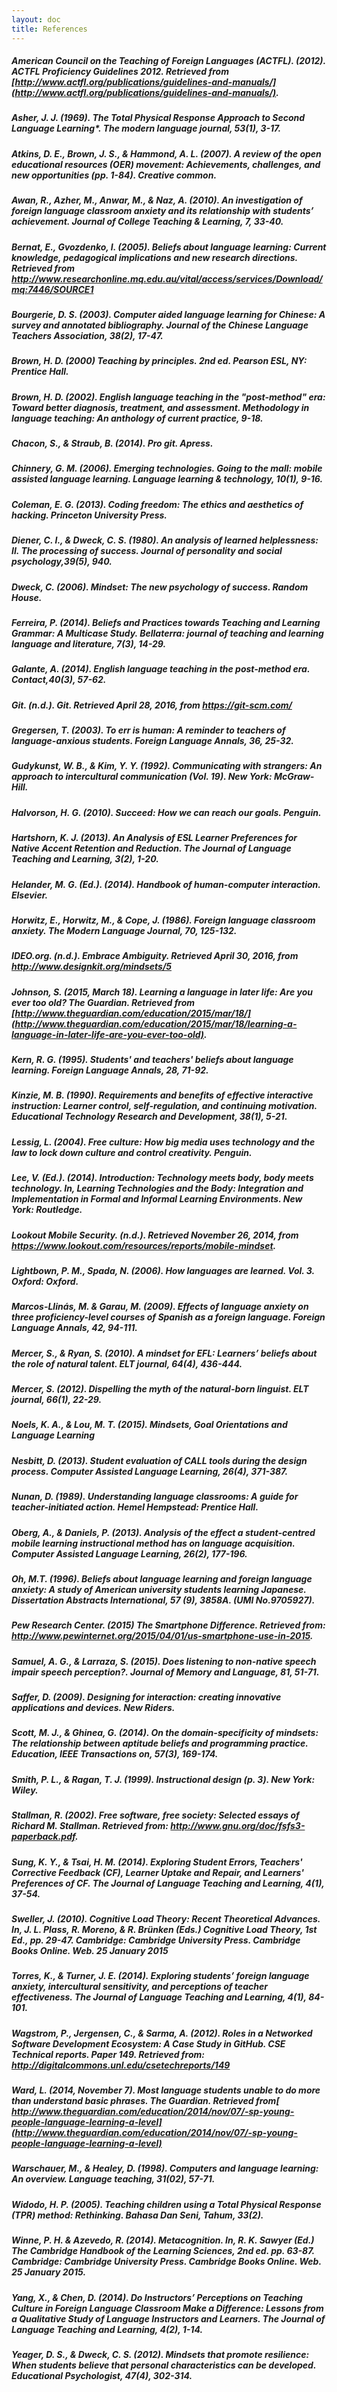 ```yaml
---
layout: doc
title: References
---
```


##### American Council on the Teaching of Foreign Languages (ACTFL). (2012). ACTFL Proficiency Guidelines 2012. Retrieved from [http://www.actfl.org/publications/guidelines-and-manuals/](http://www.actfl.org/publications/guidelines-and-manuals/). 

##### Asher, J. J. (1969). The Total Physical Response Approach to Second Language Learning*. *The modern language journal*, *53*(1), 3-17.

##### Atkins, D. E., Brown, J. S., & Hammond, A. L. (2007). A review of the open educational resources (OER) movement: Achievements, challenges, and new opportunities (pp. 1-84). Creative common.

##### Awan, R., Azher, M., Anwar, M., & Naz, A. (2010). An investigation of foreign language classroom anxiety and its relationship with students’ achievement. Journal of College Teaching & Learning, 7, 33-40.

##### Bernat, E., Gvozdenko, I. (2005). Beliefs about language learning: Current knowledge, pedagogical implications and new research directions. Retrieved from http://www.researchonline.mq.edu.au/vital/access/services/Download/mq:7446/SOURCE1

##### Bourgerie, D. S. (2003). Computer aided language learning for Chinese: A survey and annotated bibliography. *Journal of the Chinese Language Teachers Association*, 38(2), 17-47.

##### Brown, H. D. (2000) Teaching by principles. 2nd ed. Pearson ESL, NY: Prentice Hall.

##### Brown, H. D. (2002). English language teaching in the "post-method" era: Toward better diagnosis, treatment, and assessment. *Methodology in language teaching: An anthology of current practice*, 9-18.

##### Chacon, S., & Straub, B. (2014). Pro git. Apress.

##### Chinnery, G. M. (2006). Emerging technologies. Going to the mall: mobile assisted language learning. *Language learning & technology*, 10(1), 9-16.

##### Coleman, E. G. (2013). *Coding freedom*: The ethics and aesthetics of hacking. Princeton University Press.

##### Diener, C. I., & Dweck, C. S. (1980). An analysis of learned helplessness: II. The processing of success. *Journal of personality and social psychology*,*39*(5), 940.

##### Dweck, C. (2006). *Mindset: The new psychology of success*. Random House.

##### Ferreira, P. (2014). Beliefs and Practices towards Teaching and Learning Grammar: A Multicase Study. *Bellaterra: journal of teaching and learning language and literature*, *7*(3), 14-29.

##### Galante, A. (2014). English language teaching in the post-method era. Contact,40(3), 57-62.

##### Git. (n.d.). Git. Retrieved April 28, 2016, from https://git-scm.com/ 

##### Gregersen, T. (2003). To err is human: A reminder to teachers of language-anxious students. Foreign Language Annals, 36, 25-32.

##### Gudykunst, W. B., & Kim, Y. Y. (1992). *Communicating with strangers: An approach to intercultural communication* (Vol. 19). New York: McGraw-Hill.

##### Halvorson, H. G. (2010). *Succeed: How we can reach our goals*. Penguin.

##### Hartshorn, K. J. (2013). An Analysis of ESL Learner Preferences for Native Accent Retention and Reduction. *The Journal of Language Teaching and Learning*, *3*(2), 1-20.

##### Helander, M. G. (Ed.). (2014). *Handbook of human-computer interaction*. Elsevier.

##### Horwitz, E., Horwitz, M., & Cope, J. (1986). Foreign language classroom anxiety. The Modern Language Journal, 70, 125-132.

##### IDEO.org. (n.d.). Embrace Ambiguity. Retrieved April 30, 2016, from http://www.designkit.org/mindsets/5

##### Johnson, S. (2015, March 18). Learning a language in later life: Are you ever too old? The Guardian. Retrieved from [http://www.theguardian.com/education/2015/mar/18/](http://www.theguardian.com/education/2015/mar/18/learning-a-language-in-later-life-are-you-ever-too-old).

##### Kern, R. G. (1995). Students' and teachers' beliefs about language learning. Foreign Language Annals, 28, 71-92.

##### Kinzie, M. B. (1990). Requirements and benefits of effective interactive instruction: Learner control, self-regulation, and continuing motivation. *Educational Technology Research and Development*, *38*(1), 5-21.

##### Lessig, L. (2004). *Free culture*: How big media uses technology and the law to lock down culture and control creativity. Penguin.

##### Lee, V. (Ed.). (2014). Introduction: Technology meets body, body meets technology. In, *Learning Technologies and the Body: Integration and Implementation in Formal and Informal Learning Environments*. New York: Routledge.

##### Lookout Mobile Security. (n.d.). Retrieved November 26, 2014, from https://www.lookout.com/resources/reports/mobile-mindset.

##### Lightbown, P. M., Spada, N. (2006). How languages are learned. Vol. 3. Oxford: Oxford.

##### Marcos-Llinás, M. & Garau, M. (2009). Effects of language anxiety on three proficiency-level courses of Spanish as a foreign language. Foreign Language Annals, 42, 94-111.

##### Mercer, S., & Ryan, S. (2010). A mindset for EFL: Learners’ beliefs about the role of natural talent. *ELT journal*, *64*(4), 436-444.

##### Mercer, S. (2012). Dispelling the myth of the natural-born linguist. *ELT journal*, *66*(1), 22-29.

##### Noels, K. A., & Lou, M. T. (2015). Mindsets, Goal Orientations and Language Learning

##### Nesbitt, D. (2013). Student evaluation of CALL tools during the design process. *Computer Assisted Language Learning*, *26*(4), 371-387.

##### Nunan, D. (1989). *Understanding language classrooms: A guide for teacher-initiated action*. Hemel Hempstead: Prentice Hall.

##### Oberg, A., & Daniels, P. (2013). Analysis of the effect a student-centred mobile learning instructional method has on language acquisition. *Computer Assisted Language Learning*, *26*(2), 177-196.

##### Oh, M.T. (1996). Beliefs about language learning and foreign language anxiety: A study of American university students learning Japanese. Dissertation Abstracts International, 57 (9), 3858A. (UMI No.9705927).

##### Pew Research Center. (2015) *The Smartphone Difference*. Retrieved from: http://www.pewinternet.org/2015/04/01/us-smartphone-use-in-2015.

##### Samuel, A. G., & Larraza, S. (2015). Does listening to non-native speech impair speech perception?. *Journal of Memory and Language*, *81*, 51-71.

##### Saffer, D. (2009). *Designing for interaction: creating innovative applications and devices*. New Riders.

##### Scott, M. J., & Ghinea, G. (2014). On the domain-specificity of mindsets: The relationship between aptitude beliefs and programming practice. *Education, IEEE Transactions on*, *57*(3), 169-174.

##### Smith, P. L., & Ragan, T. J. (1999). *Instructional design* (p. 3). New York: Wiley.

##### Stallman, R. (2002). *Free software, free society: Selected essays of Richard M. Stallman*. Retrieved from: http://www.gnu.org/doc/fsfs3-paperback.pdf.

##### Sung, K. Y., & Tsai, H. M. (2014). Exploring Student Errors, Teachers' Corrective Feedback (CF), Learner Uptake and Repair, and Learners' Preferences of CF. *The Journal of Language Teaching and Learning*, *4*(1), 37-54.

##### Sweller, J. (2010). Cognitive Load Theory: Recent Theoretical Advances. In, J. L. Plass, R. Moreno, & R. Brünken (Eds.) Cognitive Load Theory, 1st Ed., pp. 29-47. Cambridge: Cambridge University Press. Cambridge Books Online. Web. 25 January 2015 

##### Torres, K., & Turner, J. E. (2014). Exploring students’ foreign language anxiety, intercultural sensitivity, and perceptions of teacher effectiveness. *The Journal of Language Teaching and Learning*, *4*(1), 84-101.

##### Wagstrom, P., Jergensen, C., & Sarma, A. (2012). Roles in a Networked Software Development Ecosystem: A Case Study in GitHub. *CSE Technical reports*. Paper 149. Retrieved from: http://digitalcommons.unl.edu/csetechreports/149

##### Ward, L. (2014, November 7). Most language students unable to do more than understand basic phrases. The Guardian. Retrieved from[ http://www.theguardian.com/education/2014/nov/07/-sp-young-people-language-learning-a-level](http://www.theguardian.com/education/2014/nov/07/-sp-young-people-language-learning-a-level) 

##### Warschauer, M., & Healey, D. (1998). Computers and language learning: An overview. *Language teaching*, *31*(02), 57-71.

##### Widodo, H. P. (2005). Teaching children using a Total Physical Response (TPR) method: Rethinking. *Bahasa Dan Seni, Tahum*, *33*(2).

##### Winne, P. H. & Azevedo, R. (2014). Metacognition. In, R. K. Sawyer (Ed.) *The Cambridge Handbook of the Learning Sciences*, 2nd ed. pp. 63-87. Cambridge: Cambridge University Press. Cambridge Books Online. Web. 25 January 2015.[ ](http://dx.doi.org/10.1017/CBO9781139519526.006)

##### Yang, X., & Chen, D. (2014). Do Instructors’ Perceptions on Teaching Culture in Foreign Language Classroom Make a Difference: Lessons from a Qualitative Study of Language Instructors and Learners. *The Journal of Language Teaching and Learning*, *4*(2), 1-14.

##### Yeager, D. S., & Dweck, C. S. (2012). Mindsets that promote resilience: When students believe that personal characteristics can be developed. *Educational Psychologist*, *47*(4), 302-314.